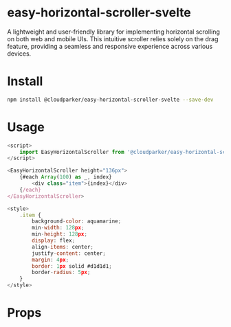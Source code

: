# easy-horizontal-scroller-svelte

A lightweight and user-friendly library for implementing horizontal scrolling on both web and mobile UIs. This intuitive scroller relies solely on the drag feature, providing a seamless and responsive experience across various devices.

# Install

```sh
npm install @cloudparker/easy-horizontal-scroller-svelte --save-dev
```

# Usage

```js
<script>
	import EasyHorizontalScroller from '@cloudparker/easy-horizontal-scroller-svelte';
</script>

<EasyHorizontalScroller height="136px">
	{#each Array(100) as _, index}
		<div class="item">{index}</div>
	{/each}
</EasyHorizontalScroller>

<style>
	.item {
		background-color: aquamarine;
		min-width: 128px;
		min-height: 128px;
		display: flex;
		align-items: center;
		justify-content: center;
		margin: 4px;
		border: 1px solid #d1d1d1;
		border-radius: 5px;
	}
</style>
```

# Props
 